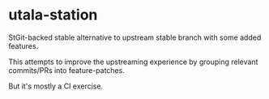 # utala-station
StGit-backed stable alternative to upstream stable branch with some added features.

This attempts to improve the upstreaming experience by grouping relevant commits/PRs into feature-patches. 

But it's mostly a CI exercise.
